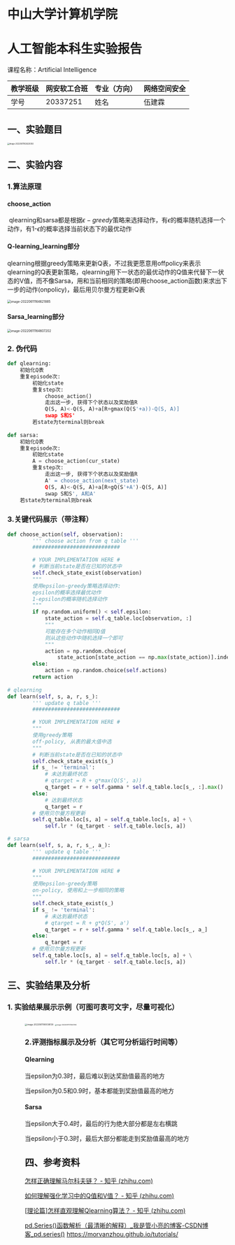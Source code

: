 # 中山大学计算机学院

# **人工智能本科生实验报告**

 

课程名称：Artificial Intelligence

| 教学班级 | 网安软工合班 | 专业（方向） | 网络空间安全 |
| -------- | ------------ | ------------ | ------------ |
| 学号     | 20337251     | 姓名         | 伍建霖       |

## 一、实验题目

<img src="D:\CodeField\TP\image-20220611163629350.png" alt="image-20220611163629350" style="zoom:30%;" />

## 二、实验内容

### 1.算法原理

#### choose_action

​	qlearning和sarsa都是根据${\epsilon-greedy}$策略来选择动作，有${\epsilon}$的概率随机选择一个动作，有1-${\epsilon}$的概率选择当前状态下的最优动作

#### Q-learning_learning部分

​	qlearning根据greedy策略来更新Q表，不过我更愿意用offpolicy来表示qlearning的Q表更新策略，qlearning用下一状态的最优动作的Q值来代替下一状态的V值，而不像Sarsa，用和当前相同的策略(即用choose_action函数)来求出下一步的动作(onpolicy)，最后用贝尔曼方程更新Q表

<img src="D:\CodeField\TP\image-20220611164621885.png" alt="image-20220611164621885" style="zoom:50%;" />

#### Sarsa_learning部分

<img src="D:\CodeField\TP\image-20220611164607202.png" alt="image-20220611164607202" style="zoom:50%;" />

### 2. 伪代码

```python
def qlearning:
    初始化Q表
    重复episode次:
        初始化state
        重复step次:
            choose_action()
            走出这一步, 获得下个状态以及奖励值R
            Q(S, A)<-Q(S, A)+a[R+gmax(Q(S'+a))-Q(S, A)]
            swap S和S'
    	若state为terminal则break
        
def sarsa:
    初始化Q表
    重复episode次:
        初始化state
        A = choose_action(cur_state)
        重复step次:
            走出这一步, 获得下个状态以及奖励值R
            A' = choose_action(next_state)
            Q(S, A)<-Q(S, A)+a[R+gQ(S'+A')-Q(S, A)]
            swap S和S', A和A'
    若state为terminal则break
```

### 3.关键代码展示（带注释）

```python
def choose_action(self, observation):
        ''' choose action from q table '''
        ############################

        # YOUR IMPLEMENTATION HERE #
        # 判断当前state是否在已知的状态中
        self.check_state_exist(observation)
        """
        使用epsilon-greedy策略选择动作:
        epsilon的概率选择最优动作
        1-epsilon的概率随机选择动作
        """
        if np.random.uniform() < self.epsilon:
            state_action = self.q_table.loc[observation, :]
            """
            可能存在多个动作相同Q值
            则从这些动作中随机选择一个即可
            """
            action = np.random.choice(
                state_action[state_action == np.max(state_action)].index)
        else:
            action = np.random.choice(self.actions)
        return action
    
# qlearning
def learn(self, s, a, r, s_):
        ''' update q table '''
        ############################

        # YOUR IMPLEMENTATION HERE #
        """
        使用greedy策略
        off-policy, 从表的最大值中选
        """
        # 判断当前state是否在已知的状态中
        self.check_state_exist(s_)
        if s_ != 'terminal':
            # 未达到最终状态
            # qtarget = R + g*max(Q(S', a))
            q_target = r + self.gamma * self.q_table.loc[s_, :].max()
        else:
            # 达到最终状态
            q_target = r
        # 使用贝尔曼方程更新
        self.q_table.loc[s, a] = self.q_table.loc[s, a] + \
            self.lr * (q_target - self.q_table.loc[s, a])

# sarsa
def learn(self, s, a, r, s_, a_):
        ''' update q table '''
        ############################

        # YOUR IMPLEMENTATION HERE #
        """
        使用epsilon-greedy策略
        on-policy, 使用和上一步相同的策略
        """
        self.check_state_exist(s_)
        if s_ != 'terminal':
            # 未达到最终状态
            # qtarget = R + g*Q(S', a')
            q_target = r + self.gamma * self.q_table.loc[s_, a_]
        else:
            q_target = r
        # 使用贝尔曼方程更新
        self.q_table.loc[s, a] = self.q_table.loc[s, a] + \
            self.lr * (q_target - self.q_table.loc[s, a])


```

## 三、实验结果及分析

### 1. 实验结果展示示例（可图可表可文字，尽量可视化）

<figure>
    <class='half'>
        <img src="D:\CodeField\TP\image-20220611180038139.png" alt="image-20220611180038139" style="zoom:33%;" />
        <img src="D:\CodeField\TP\image-20220611173553194.png" alt="image-20220611173553194" style="zoom:25%;" />

### 2.评测指标展示及分析（其它可分析运行时间等）

#### Qlearning

当epsilon为0.3时，最后难以到达奖励值最高的地方

当epsilon为0.5和0.9时，基本都能到奖励值最高的地方

#### Sarsa

当epsilon大于0.4时，最后的行为绝大部分都是左右横跳

当epsilon小于0.3时，最后大部分都能走到奖励值最高的地方

## 四、参考资料

[怎样正确理解马尔科夫链？ - 知乎 (zhihu.com)](https://zhuanlan.zhihu.com/p/109217883)

[如何理解强化学习中的Q值和V值？ - 知乎 (zhihu.com)](https://zhuanlan.zhihu.com/p/109498587)

[[理论篇\]怎样直观理解Qlearning算法？ - 知乎 (zhihu.com)](https://zhuanlan.zhihu.com/p/110338833)

[pd.Series()函数解析（最清晰的解释）_我是管小亮的博客-CSDN博客_pd.series()](https://blog.csdn.net/TeFuirnever/article/details/94331545)
https://morvanzhou.github.io/tutorials/

